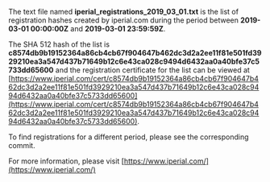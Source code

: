 The text file named **iperial_registrations_2019_03_01.txt** is the list of registration hashes created by iperial.com during the period between **2019-03-01 00:00:00Z** and **2019-03-01 23:59:59Z**.

The SHA 512 hash of the list is **c8574db9b19152364a86cb4cb67f904647b462dc3d2a2ee11f81e501fd3929210ea3a547d437b71649b12c6e43ca028c9494d6432aa0a40bfe37c5733dd65600** and the registration certificate for the list can be viewed at [https://www.iperial.com/cert/c8574db9b19152364a86cb4cb67f904647b462dc3d2a2ee11f81e501fd3929210ea3a547d437b71649b12c6e43ca028c9494d6432aa0a40bfe37c5733dd65600](https://www.iperial.com/cert/c8574db9b19152364a86cb4cb67f904647b462dc3d2a2ee11f81e501fd3929210ea3a547d437b71649b12c6e43ca028c9494d6432aa0a40bfe37c5733dd65600).

To find registrations for a different period, please see the corresponding commit.

For more information, please visit [https://www.iperial.com/](https://www.iperial.com/)
